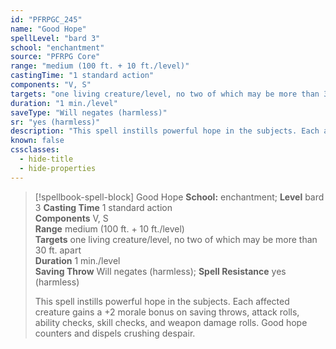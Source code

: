 ```yaml
---
id: "PFRPGC_245"
name: "Good Hope"
spellLevel: "bard 3"
school: "enchantment"
source: "PFRPG Core"
range: "medium (100 ft. + 10 ft./level)"
castingTime: "1 standard action"
components: "V, S"
targets: "one living creature/level, no two of which may be more than 30 ft. apart"
duration: "1 min./level"
saveType: "Will negates (harmless)"
sr: "yes (harmless)"
description: "This spell instills powerful hope in the subjects. Each affected creature gains a +2 morale bonus on saving throws, attack rolls, ability checks, skill checks, and weapon damage rolls.  Good hope counters and dispels crushing despair."
known: false
cssclasses:
  - hide-title
  - hide-properties
---
```


> [!spellbook-spell-block] Good Hope
> **School:** enchantment; **Level** bard 3
> **Casting Time** 1 standard action  
> **Components** V, S  
> **Range** medium (100 ft. + 10 ft./level)  
> **Targets** one living creature/level, no two of which may be more than 30 ft. apart  
> **Duration** 1 min./level  
> **Saving Throw** Will negates (harmless); **Spell Resistance** yes (harmless)
> 
> This spell instills powerful hope in the subjects. Each affected creature gains a +2 morale bonus on saving throws, attack rolls, ability checks, skill checks, and weapon damage rolls.  Good hope counters and dispels crushing despair.